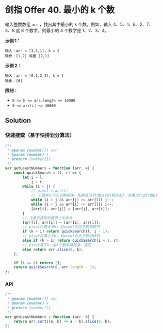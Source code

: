# 剑指 Offer 40. 最小的 k 个数

输入整数数组 `arr` ，找出其中最小的 `k` 个数。例如，输入 4、5、1、6、2、7、3、8 这 8 个数字，则最小的 4 个数字是 1、2、3、4。

**示例 1：**

```
输入：arr = [3,2,1], k = 2
输出：[1,2] 或者 [2,1]
```

**示例 2：**

```
输入：arr = [0,1,2,1], k = 1
输出：[0]
```

**限制：**

-   `0 <= k <= arr.length <= 10000`
-   `0 <= arr[i] <= 10000`

## Solution

### 快速搜索（基于快排划分算法）

```js
/**
 * @param {number[]} arr
 * @param {number} k
 * @return {number[]}
 */
var getLeastNumbers = function (arr, k) {
    const quickSearch = (l, r) => {
        let i = l,
            j = r;
        while (i < j) {
            // pivot = arr[l]
            // 下面两行不可交换顺序，如果选left做pivot就先走j，如果选right做pivot就先走i
            while (i < j && arr[j] >= arr[l]) j--;
            while (i < j && arr[i] <= arr[l]) i++;
            [arr[i], arr[j]] = [arr[j], arr[i]];
        }
        // 注意交换写法要带上中括号
        [arr[l], arr[i]] = [arr[i], arr[l]];
        // pivot位置大于k，对pivot左边子数组递归
        if (k < i) return quickSearch(l, i - 1);
        // pivot位置小于k，对pivot右边子数组递归
        else if (k > i) return quickSearch(i + 1, r);
        // pivot等于k，前k个数排序结束，返回
        else return arr.slice(0, k);
    };

    if (k == 0) return [];
    return quickSearch(0, arr.length - 1);
};
```

### API

```js
/**
 * @param {number[]} arr
 * @param {number} k
 * @return {number[]}
 */
var getLeastNumbers = function (arr, k) {
    return arr.sort((a, b) => a - b).slice(0, k);
};
```
